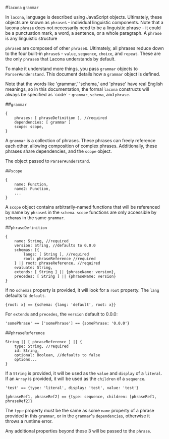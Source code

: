 #`lacona` `grammar`

In `lacona`, language is described using JavaScript objects. Ultimately, these objects are known as `phrase`s - individual linguistic components. Note that a lacona `phrase` does not necessarily need to be a linguistic phrase - it could be a punctuation mark, a word, a sentence, or a whole paragraph. A `phrase` is any linguistic structure

`phrase`s are composed of other `phrase`s. Ultimately, all phrases reduce down to the four built-in `phrase`s - `value`, `sequence`, `choice`, and `repeat`. These are the only `phrase`s that Lacona understands by default.

To make it understand more things, you pass `grammar` objects to `Parser#understand`. This document details how a `grammar` object is defined.

Note that the words like 'grammar,' 'schema,' and 'phrase' have real English meanings, so in this documentation, the formal `lacona` constructs will always be specified as \`code\` - `grammar`, `schema`, and `phrase`.

##`grammar`

```
{
	phrases: [ phraseDefinition ], //required
	dependencies: [ grammar ]
	scope: scope,
}
```

A `grammar` is a collection of phrases. These phrases can freely reference each other, allowing composition of complex phrases. Additionally, these phrases share dependencies, and the `scope` object.

The object passed to `Parser#understand`.

##`scope`

```
{
	name: Function,
	name2: Function,
	...
}
```

A `scope` object contains arbitrarily-named functions that will be referenced by name by `phrase`s in the `schema`. `scope` functions are only accessible by `schema`s in the same `grammar`.

##`phraseDefinition`

```
{
	name: String, //required
	version: String, //defaults to 0.0.0
	schemas: [{
		langs: [ String ], //required
		root: phraseReference //required
	} || root: phraseReference, //required
	evaluate: String,
	extends: [ String ] || {phraseName: version},
	precedes: [ String ] || {phraseName: version}
}
```

If no `schemas` property is provided, it will look for a `root` property. The `lang` defaults to `default`.

```
{root: x} == {schema: {lang: 'default', root: x}}
```

For `extends` and `precedes`, the `version` default to 0.0.0:

```
'somePhrase' == ['somePhrase'] == {somePhrase: '0.0.0'}
```

##`phraseReference`

```
String || [ phraseReference ] || {
	type: String, //required
	id: String,
	optional: Boolean, //defaults to false
	options...
}
```

If a `String` is provided, it will be used as the `value` and `display` of a `literal`. If an `Array` is provided, it will be used as the `children` of a `sequence`.

```
'test' == {type: 'literal', display: 'test', value: 'test'}

[phraseRef1, phraseRef2] == {type: sequence, children: [phraseRef1, phraseRef2]}
```

The `type` property must be the same as some `name` property of a phrase provided in this `grammar`, or in the `grammar`'s `dependencies`, otherwise it throws a runtime error.

Any additional properties beyond these 3 will be passed to the `phrase`.
